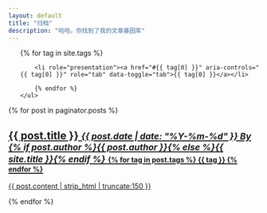 ```yaml
---
layout: default
title: "归档"
description: "哈哈，你找到了我的文章基因库"
---
```

<div class="col-md-2">
	<ul class="nav nav-tabs" role="tablist">
		{% for tag in site.tags %}
		
		<li role="presentation"><a href="#{{ tag[0] }}" aria-controls="{{ tag[0] }}" role="tab" data-toggle="tab">{{ tag[0] }}</a></li>
		
		{% endfor %}
	</ul>
</div>
{% for post in paginator.posts %}
<div class="col-md-12">
	<a href="{{ post.url | prepend: site.baseurl }}" class="panel article-li">
		<div class="panel-body">
			<h2>{{ post.title }} 
				<small><i>{{ post.date | date: "%Y-%m-%d" }} By {% if post.author %}{{ post.author }}{% else %}{{ site.title }}{% endif %}</i></small>
				<span class="pull-right" style="font-size: 14px;">
				{% for tag in post.tags %}
					<span class="label label-info">
						<i class="fa fa-fw fa-circle-thin"></i> {{ tag }}
					</span>
				{% endfor %}
				</span>
			</h2>
			<p>{{ post.content | strip_html | truncate:150 }}</p>
		</div>
	</a>
</div>
{% endfor %}